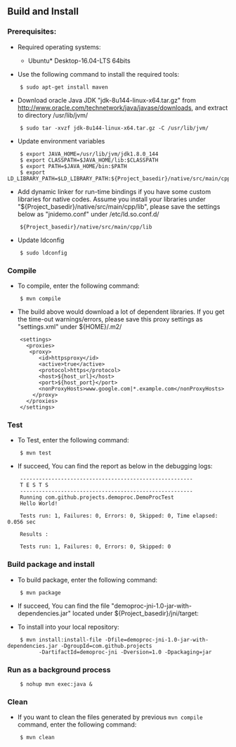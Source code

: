 
Build and Install
-------------------------------------------------------
### Prerequisites:
- Required operating systems:
  * Ubuntu\* Desktop-16.04-LTS 64bits

- Use the following command to install the required tools:  
```
    $ sudo apt-get install maven
```
- Download oracle Java JDK "jdk-8u144-linux-x64.tar.gz" from http://www.oracle.com/technetwork/java/javase/downloads,
  and extract to directory /usr/lib/jvm/
```
    $ sudo tar -xvzf jdk-8u144-linux-x64.tar.gz -C /usr/lib/jvm/
```

- Update environment variables
```
    $ export JAVA_HOME=/usr/lib/jvm/jdk1.8.0_144
    $ export CLASSPATH=$JAVA_HOME/lib:$CLASSPATH
    $ export PATH=$JAVA_HOME/bin:$PATH
    $ export LD_LIBRARY_PATH=$LD_LIBRARY_PATH:${Project_basedir}/native/src/main/cpp/lib
```

- Add dynamic linker for run-time bindings if you have some custom libraries for native codes.
  Assume you install your libraries under "${Project_basedir}/native/src/main/cpp/lib", please
  save the settings below as "jnidemo.conf" under /etc/ld.so.conf.d/
```
    ${Project_basedir}/native/src/main/cpp/lib
```

- Update ldconfig
```
    $ sudo ldconfig
```

### Compile
- To compile, enter the following command:  
```
    $ mvn compile  
``` 

- The build above would download a lot of dependent libraries. If you get the time-out warnings/errors,
  please save this proxy settings as "settings.xml" under ${HOME}/.m2/
```
    <settings>
      <proxies>
       <proxy>
          <id>httpsproxy</id>
          <active>true</active>
          <protocol>https</protocol>
          <host>${host_url}</host>
          <port>${host_port}</port>
          <nonProxyHosts>www.google.com|*.example.com</nonProxyHosts>
        </proxy>
      </proxies>
    </settings>
```

### Test
- To Test, enter the following command:
```
    $ mvn test
```

- If succeed, You can find the report as below in the debugging logs:
```
    -------------------------------------------------------
    T E S T S
    -------------------------------------------------------
    Running com.github.projects.demoproc.DemoProcTest
    Hello World!

    Tests run: 1, Failures: 0, Errors: 0, Skipped: 0, Time elapsed: 0.056 sec

    Results :

    Tests run: 1, Failures: 0, Errors: 0, Skipped: 0

```

### Build package and install
- To build package, enter the following command:
```
    $ mvn package
```

- If succeed, You can find the file "demoproc-jni-1.0-jar-with-dependencies.jar" located under ${Project_basedir}/jni/target:

- To install into your local repository:
```
    $ mvn install:install-file -Dfile=demoproc-jni-1.0-jar-with-dependencies.jar -DgroupId=com.github.projects 
          -DartifactId=demoproc-jni -Dversion=1.0 -Dpackaging=jar
```

### Run as a background process
```
    $ nohup mvn exec:java &
```

### Clean
- If you want to clean the files generated by previous `mvn compile` command, enter the following command:
```
    $ mvn clean
```
